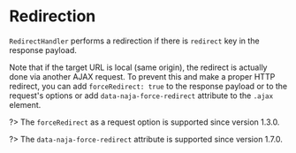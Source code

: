 # Redirection

`RedirectHandler` performs a redirection if there is `redirect` key in the response payload.

Note that if the target URL is local (same origin), the redirect is actually done via another AJAX request. To prevent
this and make a proper HTTP redirect, you can add `forceRedirect: true` to the response payload or to the request's
options or add `data-naja-force-redirect` attribute to the `.ajax` element.

?> The `forceRedirect` as a request option is supported since version 1.3.0.

?> The `data-naja-force-redirect` attribute is supported since version 1.7.0.
